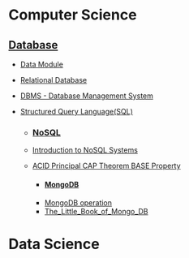 # Computer Science

## [Database](https://github.com/Rachel-XMR/Rachel_blog.github.io/blob/main/Computer%20Science/Database/Introduction.md)
- [Data Module](https://github.com/Rachel-XMR/Rachel_blog.github.io/blob/main/Computer%20Science/Database/Data%20module.md)
- [Relational Database](https://github.com/Rachel-XMR/Rachel_blog.github.io/blob/main/Computer%20Science/Database/Relational%20Database.md)
- [DBMS - Database Management System](https://github.com/Rachel-XMR/Rachel_blog.github.io/blob/main/Computer%20Science/Database/DBMS%20-%20Database%20Management%20System.md)
- [Structured Query Language(SQL)](https://github.com/Rachel-XMR/Rachel_blog.github.io/blob/main/Computer%20Science/Database/Structured%20Query%20Language(SQL).md)

  - ### [NoSQL](https://github.com/Rachel-XMR/Rachel_blog.github.io/blob/main/Computer%20Science/Database/NoSQL.md) 
  - [Introduction to NoSQL Systems](https://github.com/Rachel-XMR/Rachel_blog.github.io/blob/main/Computer%20Science/Database/NoSQL/Introduction%20to%20NoSQL%20Systems.md)
  - [ACID Principal CAP Theorem BASE Property](https://github.com/Rachel-XMR/Rachel_blog.github.io/blob/main/Computer%20Science/Database/NoSQL/ACID%20Principal%20%20CAP%20Theorem%20%20BASE%20Property.md)
    
    - #### [MongoDB](https://github.com/Rachel-XMR/Rachel_blog.github.io/blob/main/Computer%20Science/Database/NoSQL/MongoDB.md)
    - [MongoDB operation](https://github.com/Rachel-XMR/Rachel_blog.github.io/blob/main/Computer%20Science/Database/NoSQL/Mongo%20Operation.md)
    - [The_Little_Book_of_Mongo_DB](https://github.com/Rachel-XMR/Rachel_blog.github.io/blob/main/Computer%20Science/Database/NoSQL/The_Little_Book_of_Mongo_DB.pdf)


# Data Science












